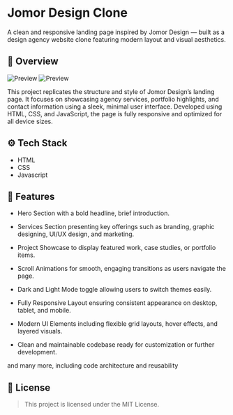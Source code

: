 # Jomor Design Clone

A clean and responsive landing page inspired by Jomor Design — built as a design agency website clone featuring modern layout and visual aesthetics.

## 📖 Overview

![Preview](./README/light-preview.gif)
![Preview](./README/dark-preview.gif)


This project replicates the structure and style of Jomor Design’s landing page. It focuses on showcasing agency services, portfolio highlights, and contact information using a sleek, minimal user interface. Developed using HTML, CSS, and JavaScript, the page is fully responsive and optimized for all device sizes.

## ⚙️ Tech Stack

- HTML
- CSS
- Javascript

## 🔋 Features

- Hero Section with a bold headline, brief introduction.

- Services Section presenting key offerings such as branding, graphic designing, UI/UX design, and marketing.

- Project Showcase to display featured work, case studies, or portfolio items.

- Scroll Animations for smooth, engaging transitions as users navigate the page.

- Dark and Light Mode toggle allowing users to switch themes easily.

- Fully Responsive Layout ensuring consistent appearance on desktop, tablet, and mobile.

- Modern UI Elements including flexible grid layouts, hover effects, and layered visuals.

- Clean and maintainable codebase ready for customization or further development.

and many more, including code architecture and reusability

## 📄 License
> This project is licensed under the MIT License.
